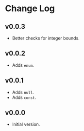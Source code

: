 # Change Log

## v0.0.3

* Better checks for integer bounds.

## v0.0.2

* Adds `enum`.

## v0.0.1

* Adds `null`.
* Adds `const`.

## v0.0.0

* Initial version.